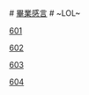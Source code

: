 <html lang="en-US">
    <meta charset="UTF-8">
    <meta http-equiv="X-UA-Compatible" content="IE=edge">
    <meta name="viewport" content="width=device-width, initial-scale=1">
# <a href="https://sc.retw.tech/">畢業感言</a> #
~LOL~
<title>畢業感言</title>

<p><a href="https://sc.retw.tech/601/index.html">601</a></p>

<p><a href="https://sc.retw.tech/602/index.html">602</a></p>

<p><a href="https://sc.retw.tech/603/index.html">603</a></p>

<p><a href="https://sc.retw.tech/604/index.html">604</a></p>

</html>
